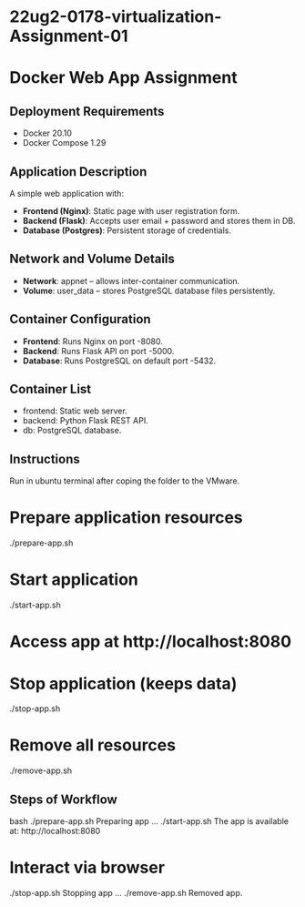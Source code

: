 # 22ug2-0178-virtualization-Assignment-01
# Docker Web App Assignment

## Deployment Requirements
- Docker 20.10
- Docker Compose 1.29

## Application Description
A simple web application with:
- **Frontend (Nginx)**: Static page with user registration form.
- **Backend (Flask)**: Accepts user email + password and stores them in DB.
- **Database (Postgres)**: Persistent storage of credentials.

## Network and Volume Details
- **Network**: appnet – allows inter-container communication.
- **Volume**: user_data – stores PostgreSQL database files persistently.

## Container Configuration
- **Frontend**: Runs Nginx on port -8080.
- **Backend**: Runs Flask API on port -5000.
- **Database**: Runs PostgreSQL on default port -5432.

## Container List
- frontend: Static web server.
- backend: Python Flask REST API.
- db: PostgreSQL database.

## Instructions
Run in ubuntu terminal after coping the folder to the VMware.
# Prepare application resources
./prepare-app.sh

# Start application
./start-app.sh
# Access app at http://localhost:8080

# Stop application (keeps data)
./stop-app.sh

# Remove all resources
./remove-app.sh


## Steps of Workflow
bash
./prepare-app.sh
Preparing app ...
./start-app.sh
The app is available at: http://localhost:8080
# Interact via browser
./stop-app.sh
Stopping app ...
./remove-app.sh
Removed app.

